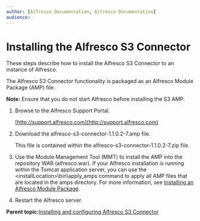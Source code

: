 ```yaml
---
author: [Alfresco Documentation, Alfresco Documentation]
audience: 
---
```


# Installing the Alfresco S3 Connector

These steps describe how to install the Alfresco S3 Connector to an instance of Alfresco.

The Alfresco S3 Connector functionality is packaged as an Alfresco Module Package \(AMP\) file.

**Note:** Ensure that you do not start Alfresco before installing the S3 AMP.

1.  Browse to the Alfresco Support Portal.

    [http://support.alfresco.com](http://support.alfresco.com)

2.  Download the alfresco-s3-connector-1.1.0.2-7.amp file.

    This file is contained within the alfresco-s3-connector-1.1.0.2-7.zip file.

3.  Use the Module Management Tool \(MMT\) to install the AMP into the repository WAR \(alfresco.war\). If your Alfresco installation is running within the Tomcat application server, you can use the <installLocation\>\\bin\\apply\_amps command to apply all AMP files that are located in the amps directory. For more information, see [Installing an Alfresco Module Package](amp-install.md).

4.  Restart the Alfresco server.


**Parent topic:**[Installing and configuring Alfresco S3 Connector](../concepts/S3content-intro.md)

